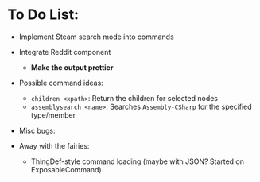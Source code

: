 ﻿# To Do List:
+ Implement Steam search mode into commands

+ Integrate Reddit component
  + **Make the output prettier**
+ Possible command ideas:
  + `children <xpath>`: Return the children for selected nodes
  + `assemblysearch <name>`: Searches `Assembly-CSharp` for the specified type/member
+ Misc bugs:
+ Away with the fairies:
  + ThingDef-style command loading (maybe with JSON? Started on ExposableCommand)
